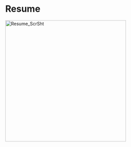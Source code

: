 # Resume

<img width="380" alt="Resume_ScrSht" src="https://github.com/cryonator/Resume/assets/105872501/e9485e21-a3f8-411c-9eeb-aa848326b4d6">

